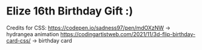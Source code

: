 # Elize 16th Birthday Gift :)

Credits for CSS:
https://codepen.io/sadness97/pen/mdOXzNW -> hydrangea animation
https://codingartistweb.com/2021/11/3d-flip-birthday-card-css/ -> birthday card
